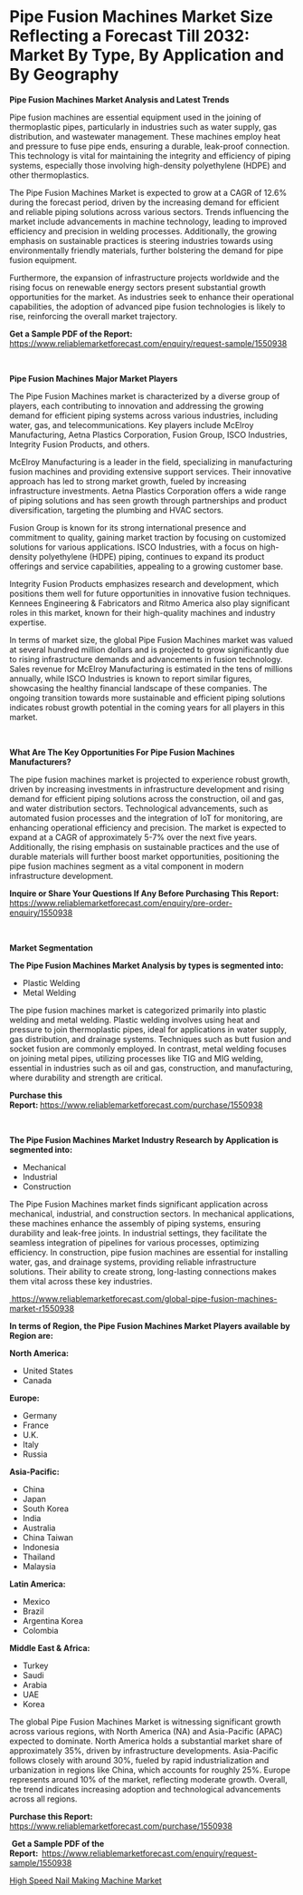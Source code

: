 <p><h1>Pipe Fusion Machines Market Size Reflecting a Forecast Till 2032: Market By Type, By Application and By Geography</h1></p><p><strong>Pipe Fusion Machines Market Analysis and Latest Trends</strong></p>
<p><p>Pipe fusion machines are essential equipment used in the joining of thermoplastic pipes, particularly in industries such as water supply, gas distribution, and wastewater management. These machines employ heat and pressure to fuse pipe ends, ensuring a durable, leak-proof connection. This technology is vital for maintaining the integrity and efficiency of piping systems, especially those involving high-density polyethylene (HDPE) and other thermoplastics.</p><p>The Pipe Fusion Machines Market is expected to grow at a CAGR of 12.6% during the forecast period, driven by the increasing demand for efficient and reliable piping solutions across various sectors. Trends influencing the market include advancements in machine technology, leading to improved efficiency and precision in welding processes. Additionally, the growing emphasis on sustainable practices is steering industries towards using environmentally friendly materials, further bolstering the demand for pipe fusion equipment.</p><p>Furthermore, the expansion of infrastructure projects worldwide and the rising focus on renewable energy sectors present substantial growth opportunities for the market. As industries seek to enhance their operational capabilities, the adoption of advanced pipe fusion technologies is likely to rise, reinforcing the overall market trajectory.</p></p>
<p><strong>Get a Sample PDF of the Report:&nbsp;</strong> <a href="https://www.reliablemarketforecast.com/enquiry/request-sample/1550938?utm_campaign=1167&utm_medium=2&utm_source=Github&utm_content=ia&utm_term=16022025&utm_id=pipe-fusion-machines">https://www.reliablemarketforecast.com/enquiry/request-sample/1550938</a></p>
<p>&nbsp;</p>
<p><strong>Pipe Fusion Machines Major Market Players</strong></p>
<p><p>The Pipe Fusion Machines market is characterized by a diverse group of players, each contributing to innovation and addressing the growing demand for efficient piping systems across various industries, including water, gas, and telecommunications. Key players include McElroy Manufacturing, Aetna Plastics Corporation, Fusion Group, ISCO Industries, Integrity Fusion Products, and others.</p><p>McElroy Manufacturing is a leader in the field, specializing in manufacturing fusion machines and providing extensive support services. Their innovative approach has led to strong market growth, fueled by increasing infrastructure investments. Aetna Plastics Corporation offers a wide range of piping solutions and has seen growth through partnerships and product diversification, targeting the plumbing and HVAC sectors.</p><p>Fusion Group is known for its strong international presence and commitment to quality, gaining market traction by focusing on customized solutions for various applications. ISCO Industries, with a focus on high-density polyethylene (HDPE) piping, continues to expand its product offerings and service capabilities, appealing to a growing customer base.</p><p>Integrity Fusion Products emphasizes research and development, which positions them well for future opportunities in innovative fusion techniques. Kennees Engineering & Fabricators and Ritmo America also play significant roles in this market, known for their high-quality machines and industry expertise.</p><p>In terms of market size, the global Pipe Fusion Machines market was valued at several hundred million dollars and is projected to grow significantly due to rising infrastructure demands and advancements in fusion technology. Sales revenue for McElroy Manufacturing is estimated in the tens of millions annually, while ISCO Industries is known to report similar figures, showcasing the healthy financial landscape of these companies. The ongoing transition towards more sustainable and efficient piping solutions indicates robust growth potential in the coming years for all players in this market.</p></p>
<p>&nbsp;</p>
<p><strong>What Are The Key Opportunities For Pipe Fusion Machines Manufacturers?</strong></p>
<p><p>The pipe fusion machines market is projected to experience robust growth, driven by increasing investments in infrastructure development and rising demand for efficient piping solutions across the construction, oil and gas, and water distribution sectors. Technological advancements, such as automated fusion processes and the integration of IoT for monitoring, are enhancing operational efficiency and precision. The market is expected to expand at a CAGR of approximately 5-7% over the next five years. Additionally, the rising emphasis on sustainable practices and the use of durable materials will further boost market opportunities, positioning the pipe fusion machines segment as a vital component in modern infrastructure development.</p></p>
<p><strong>Inquire or Share Your Questions If Any Before Purchasing This Report:</strong> <a href="https://www.reliablemarketforecast.com/enquiry/pre-order-enquiry/1550938?utm_campaign=1167&utm_medium=2&utm_source=Github&utm_content=ia&utm_term=16022025&utm_id=pipe-fusion-machines">https://www.reliablemarketforecast.com/enquiry/pre-order-enquiry/1550938</a></p>
<p>&nbsp;</p>
<p><strong>Market Segmentation</strong></p>
<p><strong>The Pipe Fusion Machines Market Analysis by types is segmented into:</strong></p>
<p><ul><li>Plastic Welding</li><li>Metal Welding</li></ul></p>
<p><p>The pipe fusion machines market is categorized primarily into plastic welding and metal welding. Plastic welding involves using heat and pressure to join thermoplastic pipes, ideal for applications in water supply, gas distribution, and drainage systems. Techniques such as butt fusion and socket fusion are commonly employed. In contrast, metal welding focuses on joining metal pipes, utilizing processes like TIG and MIG welding, essential in industries such as oil and gas, construction, and manufacturing, where durability and strength are critical.</p></p>
<p><strong>Purchase this Report:&nbsp;</strong><a href="https://www.reliablemarketforecast.com/purchase/1550938?utm_campaign=1167&utm_medium=2&utm_source=Github&utm_content=ia&utm_term=16022025&utm_id=pipe-fusion-machines">https://www.reliablemarketforecast.com/purchase/1550938</a></p>
<p>&nbsp;</p>
<p><strong>The Pipe Fusion Machines Market Industry Research by Application is segmented into:</strong></p>
<p><ul><li>Mechanical</li><li>Industrial</li><li>Construction</li></ul></p>
<p><p>The Pipe Fusion Machines market finds significant application across mechanical, industrial, and construction sectors. In mechanical applications, these machines enhance the assembly of piping systems, ensuring durability and leak-free joints. In industrial settings, they facilitate the seamless integration of pipelines for various processes, optimizing efficiency. In construction, pipe fusion machines are essential for installing water, gas, and drainage systems, providing reliable infrastructure solutions. Their ability to create strong, long-lasting connections makes them vital across these key industries.</p></p>
<p><a href="https://www.reliablemarketforecast.com/global-pipe-fusion-machines-market-r1550938?utm_campaign=1167&utm_medium=2&utm_source=Github&utm_content=ia&utm_term=16022025&utm_id=pipe-fusion-machines">&nbsp;https://www.reliablemarketforecast.com/global-pipe-fusion-machines-market-r1550938</a></p>
<p><strong>In terms of Region, the Pipe Fusion Machines Market Players available by Region are:</strong></p>
<p>
    <p> <strong> North America: </strong>
        <ul>
            <li>United States</li>
            <li>Canada</li>
        </ul>
        </p> 
    <p> <strong> Europe: </strong>
        <ul>
            <li>Germany</li>
            <li>France</li>
            <li>U.K.</li>
            <li>Italy</li>
            <li>Russia</li>
        </ul>
        </p> 
    <p> <strong> Asia-Pacific: </strong>
        <ul>
            <li>China</li>
            <li>Japan</li>
            <li>South Korea</li>
            <li>India</li>
            <li>Australia</li>
            <li>China Taiwan</li>
            <li>Indonesia</li>
            <li>Thailand</li>
            <li>Malaysia</li>
        </ul>
        </p> 
    <p> <strong> Latin America: </strong>
        <ul>
            <li>Mexico</li>
            <li>Brazil</li>
            <li>Argentina Korea</li>
            <li>Colombia</li>
        </ul>
        </p> 
    <p> <strong> Middle East & Africa: </strong>
        <ul>
            <li>Turkey</li>
            <li>Saudi</li>
            <li>Arabia</li>
            <li>UAE</li>
            <li>Korea</li>
        </ul>
    </p>
    </p>
<p><p>The global Pipe Fusion Machines Market is witnessing significant growth across various regions, with North America (NA) and Asia-Pacific (APAC) expected to dominate. North America holds a substantial market share of approximately 35%, driven by infrastructure developments. Asia-Pacific follows closely with around 30%, fueled by rapid industrialization and urbanization in regions like China, which accounts for roughly 25%. Europe represents around 10% of the market, reflecting moderate growth. Overall, the trend indicates increasing adoption and technological advancements across all regions.</p></p>
<p><strong>Purchase this Report: </strong><a href="https://www.reliablemarketforecast.com/purchase/1550938?utm_campaign=1167&utm_medium=2&utm_source=Github&utm_content=ia&utm_term=16022025&utm_id=pipe-fusion-machines">https://www.reliablemarketforecast.com/purchase/1550938</a></p>
<p>&nbsp;<strong>Get a Sample PDF of the Report:&nbsp;&nbsp;</strong><a href="https://www.reliablemarketforecast.com/enquiry/request-sample/1550938?utm_campaign=1167&utm_medium=2&utm_source=Github&utm_content=ia&utm_term=16022025&utm_id=pipe-fusion-machines">https://www.reliablemarketforecast.com/enquiry/request-sample/1550938</a></p>
<p><strong></strong></p>
<p><p><a href="https://github.com/mabutironaldo/Market-Research-Report-List-7/blob/main/high-speed-nail-making-machine-market.md?utm_campaign=1167&utm_medium=2&utm_source=Github&utm_content=ia&utm_term=16022025&utm_id=pipe-fusion-machines">High Speed Nail Making Machine Market</a></p></p>